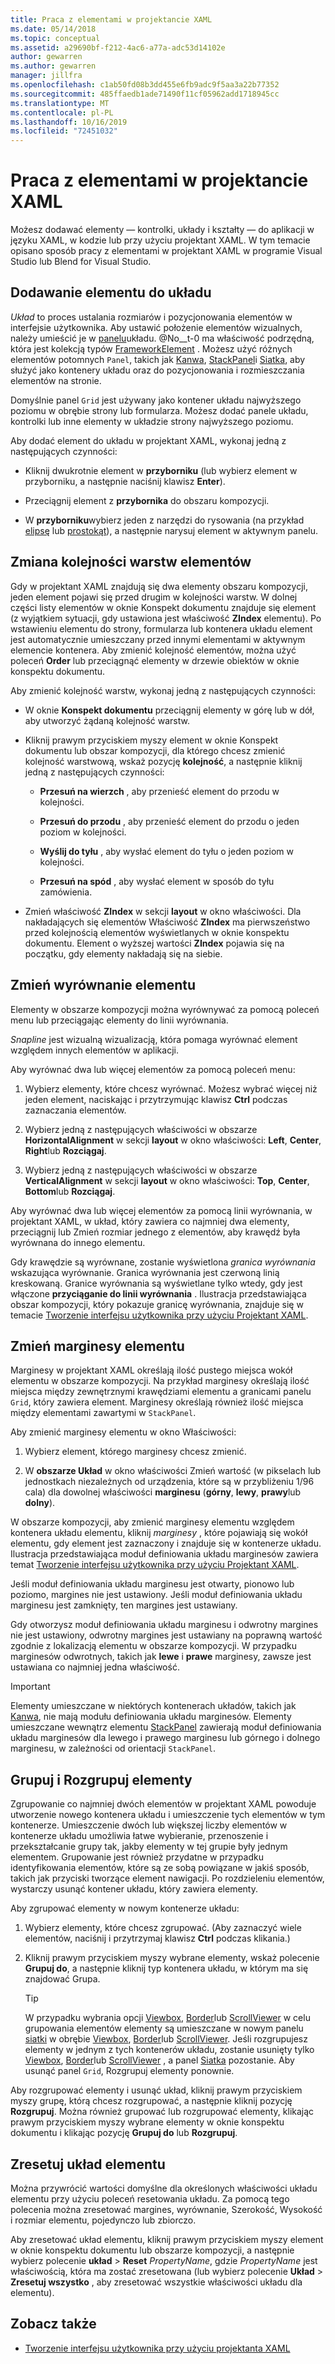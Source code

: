 ```yaml
---
title: Praca z elementami w projektancie XAML
ms.date: 05/14/2018
ms.topic: conceptual
ms.assetid: a29690bf-f212-4ac6-a77a-adc53d14102e
author: gewarren
ms.author: gewarren
manager: jillfra
ms.openlocfilehash: c1ab50fd08b3dd455e6fb9adc9f5aa3a22b77352
ms.sourcegitcommit: 485ffaedb1ade71490f11cf05962add1718945cc
ms.translationtype: MT
ms.contentlocale: pl-PL
ms.lasthandoff: 10/16/2019
ms.locfileid: "72451032"
---
```

# <a name="work-with-elements-in-xaml-designer"></a>Praca z elementami w projektancie XAML

Możesz dodawać elementy — kontrolki, układy i kształty — do aplikacji w języku XAML, w kodzie lub przy użyciu projektant XAML. W tym temacie opisano sposób pracy z elementami w projektant XAML w programie Visual Studio lub Blend for Visual Studio.

## <a name="add-an-element-to-a-layout"></a>Dodawanie elementu do układu

*Układ* to proces ustalania rozmiarów i pozycjonowania elementów w interfejsie użytkownika. Aby ustawić położenie elementów wizualnych, należy umieścić je w [panelu](xref:Windows.UI.Xaml.Controls.Panel)układu. @No__t-0 ma właściwość podrzędną, która jest kolekcją typów [FrameworkElement](xref:Windows.UI.Xaml.FrameworkElement) . Możesz użyć różnych elementów potomnych `Panel`, takich jak [Kanwa](xref:Windows.UI.Xaml.Controls.Canvas), [StackPanel](xref:Windows.UI.Xaml.Controls.StackPanel)i [Siatka](xref:Windows.UI.Xaml.Controls.Grid), aby służyć jako kontenery układu oraz do pozycjonowania i rozmieszczania elementów na stronie.

Domyślnie panel `Grid` jest używany jako kontener układu najwyższego poziomu w obrębie strony lub formularza. Możesz dodać panele układu, kontrolki lub inne elementy w układzie strony najwyższego poziomu.

Aby dodać element do układu w projektant XAML, wykonaj jedną z następujących czynności:

- Kliknij dwukrotnie element w **przyborniku** (lub wybierz element w przyborniku, a następnie naciśnij klawisz **Enter**).

- Przeciągnij element z **przybornika** do obszaru kompozycji.

- W **przyborniku**wybierz jeden z narzędzi do rysowania (na przykład [elipsę](xref:Windows.UI.Xaml.Shapes.Ellipse) lub [prostokąt](xref:Windows.UI.Xaml.Shapes.Rectangle)), a następnie narysuj element w aktywnym panelu.

## <a name="change-the-layering-order-of-elements"></a>Zmiana kolejności warstw elementów

Gdy w projektant XAML znajdują się dwa elementy obszaru kompozycji, jeden element pojawi się przed drugim w kolejności warstw. W dolnej części listy elementów w oknie Konspekt dokumentu znajduje się element (z wyjątkiem sytuacji, gdy ustawiona jest właściwość **ZIndex** elementu). Po wstawieniu elementu do strony, formularza lub kontenera układu element jest automatycznie umieszczany przed innymi elementami w aktywnym elemencie kontenera. Aby zmienić kolejność elementów, można użyć poleceń **Order** lub przeciągnąć elementy w drzewie obiektów w oknie konspektu dokumentu.

Aby zmienić kolejność warstw, wykonaj jedną z następujących czynności:

- W oknie **Konspekt dokumentu** przeciągnij elementy w górę lub w dół, aby utworzyć żądaną kolejność warstw.

- Kliknij prawym przyciskiem myszy element w oknie Konspekt dokumentu lub obszar kompozycji, dla którego chcesz zmienić kolejność warstwową, wskaż pozycję **kolejność**, a następnie kliknij jedną z następujących czynności:

  - **Przesuń na wierzch** , aby przenieść element do przodu w kolejności.

  - **Przesuń do przodu** , aby przenieść element do przodu o jeden poziom w kolejności.

  - **Wyślij do tyłu** , aby wysłać element do tyłu o jeden poziom w kolejności.

  - **Przesuń na spód** , aby wysłać element w sposób do tyłu zamówienia.

- Zmień właściwość **ZIndex** w sekcji **layout** w okno właściwości. Dla nakładających się elementów Właściwość **ZIndex** ma pierwszeństwo przed kolejnością elementów wyświetlanych w oknie konspektu dokumentu. Element o wyższej wartości **ZIndex** pojawia się na początku, gdy elementy nakładają się na siebie.

## <a name="change-the-alignment-of-an-element"></a>Zmień wyrównanie elementu

Elementy w obszarze kompozycji można wyrównywać za pomocą poleceń menu lub przeciągając elementy do linii wyrównania.

*Snapline* jest wizualną wizualizacją, która pomaga wyrównać element względem innych elementów w aplikacji.

Aby wyrównać dwa lub więcej elementów za pomocą poleceń menu:

1. Wybierz elementy, które chcesz wyrównać. Możesz wybrać więcej niż jeden element, naciskając i przytrzymując klawisz **Ctrl** podczas zaznaczania elementów.

2. Wybierz jedną z następujących właściwości w obszarze **HorizontalAlignment** w sekcji **layout** w okno właściwości: **Left**, **Center**, **Right**lub **Rozciągaj**.

3. Wybierz jedną z następujących właściwości w obszarze **VerticalAlignment** w sekcji **layout** w okno właściwości: **Top**, **Center**, **Bottom**lub **Rozciągaj**.

Aby wyrównać dwa lub więcej elementów za pomocą linii wyrównania, w projektant XAML, w układ, który zawiera co najmniej dwa elementy, przeciągnij lub Zmień rozmiar jednego z elementów, aby krawędź była wyrównana do innego elementu.

Gdy krawędzie są wyrównane, zostanie wyświetlona *granica wyrównania* wskazująca wyrównanie. Granica wyrównania jest czerwoną linią kreskowaną. Granice wyrównania są wyświetlane tylko wtedy, gdy jest włączone **przyciąganie do linii wyrównania** . Ilustracja przedstawiająca obszar kompozycji, który pokazuje granicę wyrównania, znajduje się w temacie [Tworzenie interfejsu użytkownika przy użyciu Projektant XAML](../xaml-tools/creating-a-ui-by-using-xaml-designer-in-visual-studio.md).

## <a name="change-an-elements-margins"></a>Zmień marginesy elementu

Marginesy w projektant XAML określają ilość pustego miejsca wokół elementu w obszarze kompozycji. Na przykład marginesy określają ilość miejsca między zewnętrznymi krawędziami elementu a granicami panelu `Grid`, który zawiera element. Marginesy określają również ilość miejsca między elementami zawartymi w `StackPanel`.

Aby zmienić marginesy elementu w okno Właściwości:

1. Wybierz element, którego marginesy chcesz zmienić.

2. W **obszarze Układ** w okno właściwości Zmień wartość (w pikselach lub jednostkach niezależnych od urządzenia, które są w przybliżeniu 1/96 cala) dla dowolnej właściwości **marginesu** (**górny**, **lewy**, **prawy**lub **dolny**).

W obszarze kompozycji, aby zmienić marginesy elementu względem kontenera układu elementu, kliknij *marginesy* , które pojawiają się wokół elementu, gdy element jest zaznaczony i znajduje się w kontenerze układu. Ilustracja przedstawiająca moduł definiowania układu marginesów zawiera temat [Tworzenie interfejsu użytkownika przy użyciu Projektant XAML](../xaml-tools/creating-a-ui-by-using-xaml-designer-in-visual-studio.md).

Jeśli moduł definiowania układu marginesu jest otwarty, pionowo lub poziomo, margines nie jest ustawiony. Jeśli moduł definiowania układu marginesu jest zamknięty, ten margines jest ustawiany.

Gdy otworzysz moduł definiowania układu marginesu i odwrotny margines nie jest ustawiony, odwrotny margines jest ustawiany na poprawną wartość zgodnie z lokalizacją elementu w obszarze kompozycji. W przypadku marginesów odwrotnych, takich jak **lewe** i **prawe** marginesy, zawsze jest ustawiana co najmniej jedna właściwość.

> [!IMPORTANT]
> Elementy umieszczane w niektórych kontenerach układów, takich jak [Kanwa](xref:Windows.UI.Xaml.Controls.Canvas), nie mają modułu definiowania układu marginesów. Elementy umieszczane wewnątrz elementu [StackPanel](xref:Windows.UI.Xaml.Controls.StackPanel) zawierają moduł definiowania układu marginesów dla lewego i prawego marginesu lub górnego i dolnego marginesu, w zależności od orientacji `StackPanel`.

## <a name="group-and-ungroup-elements"></a>Grupuj i Rozgrupuj elementy

Zgrupowanie co najmniej dwóch elementów w projektant XAML powoduje utworzenie nowego kontenera układu i umieszczenie tych elementów w tym kontenerze. Umieszczenie dwóch lub większej liczby elementów w kontenerze układu umożliwia łatwe wybieranie, przenoszenie i przekształcanie grupy tak, jakby elementy w tej grupie były jednym elementem. Grupowanie jest również przydatne w przypadku identyfikowania elementów, które są ze sobą powiązane w jakiś sposób, takich jak przyciski tworzące element nawigacji. Po rozdzieleniu elementów, wystarczy usunąć kontener układu, który zawiera elementy.

Aby zgrupować elementy w nowym kontenerze układu:

1. Wybierz elementy, które chcesz zgrupować. (Aby zaznaczyć wiele elementów, naciśnij i przytrzymaj klawisz **Ctrl** podczas klikania.)

2. Kliknij prawym przyciskiem myszy wybrane elementy, wskaż polecenie **Grupuj do**, a następnie kliknij typ kontenera układu, w którym ma się znajdować Grupa.

    > [!TIP]
    > W przypadku wybrania opcji [Viewbox](xref:Windows.UI.Xaml.Controls.Viewbox), [Border](xref:Windows.UI.Xaml.Controls.Border)lub [ScrollViewer](xref:Windows.UI.Xaml.Controls.ScrollViewer) w celu grupowania elementów elementy są umieszczane w nowym panelu [siatki](xref:Windows.UI.Xaml.Controls.Grid) w obrębie [Viewbox](xref:Windows.UI.Xaml.Controls.Viewbox), [Border](xref:Windows.UI.Xaml.Controls.Border)lub [ScrollViewer](xref:Windows.UI.Xaml.Controls.ScrollViewer). Jeśli rozgrupujesz elementy w jednym z tych kontenerów układu, zostanie usunięty tylko [Viewbox](xref:Windows.UI.Xaml.Controls.Viewbox), [Border](xref:Windows.UI.Xaml.Controls.Border)lub [ScrollViewer](xref:Windows.UI.Xaml.Controls.ScrollViewer) , a panel [Siatka](xref:Windows.UI.Xaml.Controls.Grid) pozostanie. Aby usunąć panel `Grid`, Rozgrupuj elementy ponownie.

Aby rozgrupować elementy i usunąć układ, kliknij prawym przyciskiem myszy grupę, którą chcesz rozgrupować, a następnie kliknij pozycję **Rozgrupuj**. Można również grupować lub rozgrupować elementy, klikając prawym przyciskiem myszy wybrane elementy w oknie konspektu dokumentu i klikając pozycję **Grupuj do** lub **Rozgrupuj**.

## <a name="reset-the-element-layout"></a>Zresetuj układ elementu

Można przywrócić wartości domyślne dla określonych właściwości układu elementu przy użyciu poleceń resetowania układu. Za pomocą tego polecenia można zresetować margines, wyrównanie, Szerokość, Wysokość i rozmiar elementu, pojedynczo lub zbiorczo.

Aby zresetować układ elementu, kliknij prawym przyciskiem myszy element w oknie konspektu dokumentu lub obszarze kompozycji, a następnie wybierz polecenie **układ** > **Reset** *PropertyName*, gdzie *PropertyName* jest właściwością, która ma zostać zresetowana (lub wybierz polecenie **Układ** > **Zresetuj wszystko** , aby zresetować wszystkie właściwości układu dla elementu).

## <a name="see-also"></a>Zobacz także

- [Tworzenie interfejsu użytkownika przy użyciu projektanta XAML](../xaml-tools/creating-a-ui-by-using-xaml-designer-in-visual-studio.md)
